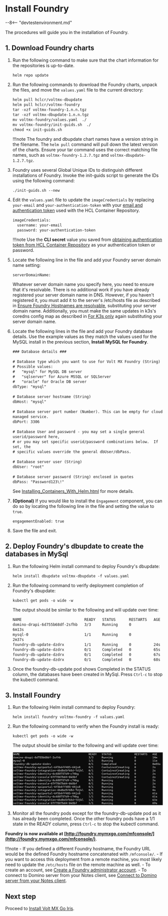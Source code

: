 # Install Foundry

--8<-- "devtestenvironment.md"

The procedures will guide you in the installation of Foundry.

## 1. Download Foundry charts

1. Run the following command to make sure that the chart information for the repositories is up-to-date.

    ```
    helm repo update
    ```

2. Run the following commands to download the Foundry charts, unpack the files, and move the `values.yaml` file to the current directory:

    ```
    helm pull hclcr/voltmx-dbupdate
    helm pull hclcr/voltmx-foundry
    tar -xzf voltmx-foundry-1.n.n.tgz
    tar -xzf voltmx-dbupdate-1.n.n.tgz
    mv voltmx-foundry/values.yaml  ./
    mv voltmx-foundry/init-guids.sh  ./
    chmod +x init-guids.sh
    ```
    !!!note
        The foundry and dbupdate chart names have a version string in the filename. The `helm pull` command will pull down the latest version of the charts. Ensure your tar command uses the correct matching file names, such as `voltmx-foundry-1.2.7.tgz` and `voltmx-dbupdate-1.2.7.tgz`.


3. Foundry uses several Global Unique IDs to distinguish different installations of Foundry. Invoke the init-guids script to generate the IDs using the following command:
    ```
    ./init-guids.sh --new
    ```

4. Edit the `values.yaml` file to update the `imageCredentials` by replacing `your-email` and   `your-authentication-token` with your [email and authentication token](obtainauthenticationtoken.md) used with the HCL Container Repository.

    ```{ .yaml .no-copy }
    imageCredentials:
      username: your-email
      password: your-authentication-token
    ```

    !!!note
        Use the **CLI secret** value you saved from [obtaining authentication token from HCL Container Repository](obtainauthenticationtoken.md) as your authentication token or password.

5. Locate the following line in the file and add your Foundry server domain name setting:

    ```{ .yaml .no-copy }
    serverDomainName:
    ```
    Whatever server domain name you specify here, you need to ensure that it's resolvable. There is no additional work if you have already registered your server domain name in DNS. However, if you haven't registered it, you must add it to the server's /etc/hosts file as described in [Ensure Foundry Hostnames are resolvable](prereq.md#3-ensure-foundry-hostnames-are-resolvable), substituting your server domain name. Additionally, you must make the same updates in k3s's coredns config map as described in [For K3s only](prereq.md#for-k3s-only) again substituting your server domain name.

6. Locate the following lines in the file and add your Foundry database details. Use the example values as they match the values used for the MySQL install in the previous section, **Install MySQL for Foundry**.

    ```{ .yaml .no-copy }
    ### Database details ###

    # Database type which you want to use for Volt MX Foundry (String)
    # Possible values:
    #   "mysql" for MySQL DB server
    #   "sqlserver" for Azure MSSQL or SQLServer
    #   "oracle" for Oracle DB server
    dbType: "mysql"

    # Database server hostname (String)
    dbHost: "mysql"

    # Database server port number (Number). This can be empty for cloud managed service.
    dbPort: 3306

    # Database User and password - you may set a single general userid/password here,
    # or you may set specific userid/password combinations below.  If set, the
    # specific values override the general dbUser/dbPass.

    # Database server user (String)
    dbUser: "root"

    # Database server password (String) enclosed in quotes
    dbPass: "Password123\!"
    ```
    See [Installing_Containers_With_Helm.html](https://opensource.hcltechsw.com/volt-mx-docs/95/docs/documentation/Foundry/voltmxfoundry_containers_helm/Content/Installing_Containers_With_Helm.html)
    for more details.

7. **(Optional)** If you would like to install the `Engagement` component, you can do so by locating the following line in the file and setting the value to `true`.

    ```{ .yaml .no-copy }
    engagementEnabled: true
    ```

8. Save the file and exit.

## 2. Deploy Foundry's dbupdate to create the databases in MySql

1. Run the following Helm install command to deploy Foundry's dbupdate:

    ```
    helm install dbupdate voltmx-dbupdate -f values.yaml
    ```

2. Run the following command to verify deployment completion of Foundry's dbupdate:

    ```
    kubectl get pods -o wide -w
    ```

    The output should be similar to the following and will update over time:

    ```{ .yaml .no-copy }
    NAME                            READY   STATUS      RESTARTS   AGE
    domino-drapi-6d755b68df-2sfhb   3/3     Running     0          6m13s
    mysql-0                         1/1     Running     0          2m37s
    foundry-db-update-dzdrx         1/1     Running     0          24s
    foundry-db-update-dzdrx         0/1     Completed   0          65s
    foundry-db-update-dzdrx         0/1     Completed   0          67s
    foundry-db-update-dzdrx         0/1     Completed   0          68s
    ```

3. Once the foundry-db-update pod shows Completed in the STATUS column, the databases have been created in MySql. Press `Ctrl-c` to stop the kubectl command.

## 3. Install Foundry

1. Run the following Helm install command to deploy Foundry:

    ```
    helm install foundry voltmx-foundry -f values.yaml
    ```

2. Run the following command to verify when the Foundry install is ready:

    ```
    kubectl get pods -o wide -w
    ```

    The output should be similar to the following and will update over time:

    ![output](../assets/images/output1.png)


3. Monitor all the foundry pods except for the foundry-db-update pod as it has already been completed. Once the other foundry pods have a 1/1 state in the READY column, press `Ctrl-c` to stop the kubectl command.

**Foundry is now available at [http://foundry.mymxgo.com/mfconsole/](http://foundry.mymxgo.com/mfconsole/)**.

!!!note
    - If you defined a different Foundry hostname, the Foundry URL would be the defined Foundry hostname concatenated with `/mfconsole/`.
    - If you want to access this deployment from a remote machine, you most likely need to update the `/etc/hosts` file on the remote machine as well.
    - To create an account, see [Create a Foundry administrator account](../howto/foundryadminaccount.md).
    - To connect to Domino server from your Notes client, see [Connect to Domino server from your Notes client](../howto/connectdominofromnotes.md).

## Next step

Proceed to [Install Volt MX Go Iris](installiris.md).